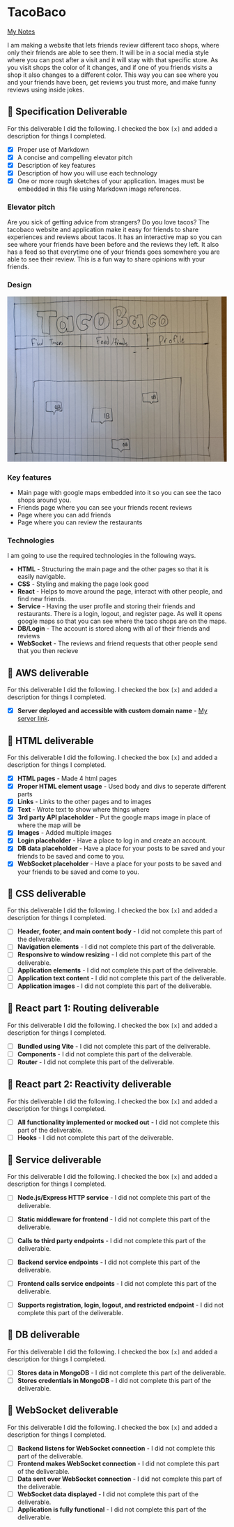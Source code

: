 # TacoBaco

[My Notes](notes.md)

I am making a website that lets friends review different taco shops, where only their friends are able to see them. It will be in a social media style where you can post after a visit and it will stay with that specific store. As you visit shops the color of it changes, and if one of you friends visits a shop it also changes to a different color. This way you can see where you and your friends have been, get reviews you trust more, and make funny reviews using inside jokes.


## 🚀 Specification Deliverable

For this deliverable I did the following. I checked the box `[x]` and added a description for things I completed.

- [x] Proper use of Markdown
- [x] A concise and compelling elevator pitch
- [x] Description of key features
- [x] Description of how you will use each technology
- [x] One or more rough sketches of your application. Images must be embedded in this file using Markdown image references.

### Elevator pitch

Are you sick of getting advice from strangers? Do you love tacos? The tacobaco website and application make it easy for friends to share experiences and reviews about tacos. It has an interactive map so you can see where your friends have been before and the reviews they left. It also has a feed so that everytime one of your friends goes somewhere you are able to see their review. This is a fun way to share opinions with your friends.

### Design

![Design image](design.jpg)


### Key features

- Main page with google maps embedded into it so you can see the taco shops around you.
- Friends page where you can see your friends recent reviews
- Page where you can add friends
- Page where you can review the restaurants

### Technologies

I am going to use the required technologies in the following ways.

- **HTML** - Structuring the main page and the other pages so that it is easily navigable.
- **CSS** - Styling and making the page look good
- **React** - Helps to move around the page, interact with other people, and find new friends.
- **Service** - Having the user profile and storing their friends and restaurants. There is a login, logout, and register page. As well it opens google maps so that you can see where the taco shops are on the maps.
- **DB/Login** - The account is stored along with all of their friends and reviews
- **WebSocket** - The reviews and friend requests that other people send that you then recieve

## 🚀 AWS deliverable

For this deliverable I did the following. I checked the box `[x]` and added a description for things I completed.

- [x] **Server deployed and accessible with custom domain name** - [My server link](https://yourdomainnamehere.click).

## 🚀 HTML deliverable

For this deliverable I did the following. I checked the box `[x]` and added a description for things I completed.

- [x] **HTML pages** - Made 4 html pages
- [x] **Proper HTML element usage** - Used body and divs to seperate different parts
- [x] **Links** - Links to the other pages and to images
- [x] **Text** - Wrote text to show where things where
- [x] **3rd party API placeholder** - Put the google maps image in place of where the map will be
- [x] **Images** - Added multiple images
- [x] **Login placeholder** - Have a place to log in and create an account.
- [x] **DB data placeholder** - Have a place for your posts to be saved and your friends to be saved and come to you.
- [x] **WebSocket placeholder** - Have a place for your posts to be saved and your friends to be saved and come to you.

## 🚀 CSS deliverable

For this deliverable I did the following. I checked the box `[x]` and added a description for things I completed.

- [ ] **Header, footer, and main content body** - I did not complete this part of the deliverable.
- [ ] **Navigation elements** - I did not complete this part of the deliverable.
- [ ] **Responsive to window resizing** - I did not complete this part of the deliverable.
- [ ] **Application elements** - I did not complete this part of the deliverable.
- [ ] **Application text content** - I did not complete this part of the deliverable.
- [ ] **Application images** - I did not complete this part of the deliverable.

## 🚀 React part 1: Routing deliverable

For this deliverable I did the following. I checked the box `[x]` and added a description for things I completed.

- [ ] **Bundled using Vite** - I did not complete this part of the deliverable.
- [ ] **Components** - I did not complete this part of the deliverable.
- [ ] **Router** - I did not complete this part of the deliverable.

## 🚀 React part 2: Reactivity deliverable

For this deliverable I did the following. I checked the box `[x]` and added a description for things I completed.

- [ ] **All functionality implemented or mocked out** - I did not complete this part of the deliverable.
- [ ] **Hooks** - I did not complete this part of the deliverable.

## 🚀 Service deliverable

For this deliverable I did the following. I checked the box `[x]` and added a description for things I completed.

- [ ] **Node.js/Express HTTP service** - I did not complete this part of the deliverable.
- [ ] **Static middleware for frontend** - I did not complete this part of the deliverable.
- [ ] **Calls to third party endpoints** - I did not complete this part of the deliverable.
- [ ] **Backend service endpoints** - I did not complete this part of the deliverable.
- [ ] **Frontend calls service endpoints** - I did not complete this part of the deliverable.
- [ ] **Supports registration, login, logout, and restricted endpoint** - I did not complete this part of the deliverable.


## 🚀 DB deliverable

For this deliverable I did the following. I checked the box `[x]` and added a description for things I completed.

- [ ] **Stores data in MongoDB** - I did not complete this part of the deliverable.
- [ ] **Stores credentials in MongoDB** - I did not complete this part of the deliverable.

## 🚀 WebSocket deliverable

For this deliverable I did the following. I checked the box `[x]` and added a description for things I completed.

- [ ] **Backend listens for WebSocket connection** - I did not complete this part of the deliverable.
- [ ] **Frontend makes WebSocket connection** - I did not complete this part of the deliverable.
- [ ] **Data sent over WebSocket connection** - I did not complete this part of the deliverable.
- [ ] **WebSocket data displayed** - I did not complete this part of the deliverable.
- [ ] **Application is fully functional** - I did not complete this part of the deliverable.
